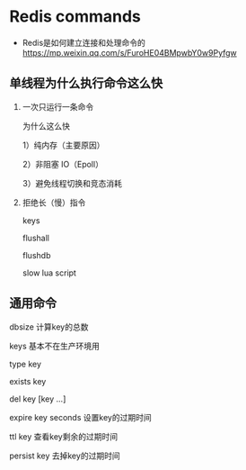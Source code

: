 # Redis commands
- Redis是如何建立连接和处理命令的 https://mp.weixin.qq.com/s/FuroHE04BMpwbY0w9Pyfgw

## 单线程为什么执行命令这么快

1. 一次只运行一条命令
    
    为什么这么快
    
    1）纯内存（主要原因）
    
    2）非阻塞 IO（Epoll）
    
    3）避免线程切换和竞态消耗
    
2. 拒绝长（慢）指令
    
    keys
    
    flushall
    
    flushdb
    
    slow lua script

## 通用命令

dbsize 计算key的总数

keys 基本不在生产环境用

type key

exists key

del key [key ...]

expire key seconds 设置key的过期时间

ttl key 查看key剩余的过期时间

persist key 去掉key的过期时间

